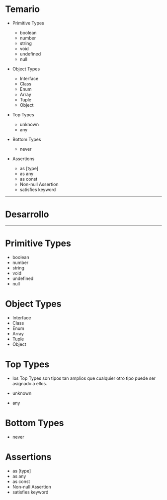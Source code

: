 
# Temario

- Primitive Types
    - boolean
    - number
    - string
    - void
    - undefined
    - null

- Object Types
    - Interface
    - Class
    - Enum
    - Array
    - Tuple
    - Object

- Top Types
    - unknown
    - any

- Bottom Types
    - never

- Assertions
    - as [type]
    - as any
    - as const
    - Non-null Assertion
    - satisfies keyword

---
# Desarrollo
---

# Primitive Types

- boolean
- number
- string
- void
- undefined
- null

# Object Types
- Interface
- Class
- Enum
- Array
- Tuple
- Object

# Top Types

- los Top Types son tipos tan amplios que cualquier otro tipo puede ser asignado a ellos.

- unknown
- any

# Bottom Types
- never

# Assertions
- as [type]
- as any
- as const
- Non-null Assertion
- satisfies keyword
